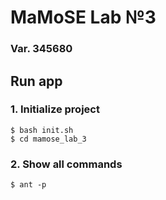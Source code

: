 # MaMoSE Lab №3
### Var. 345680

## Run app
### 1. Initialize project
```
$ bash init.sh
$ cd mamose_lab_3
```
### 2. Show all commands
```
$ ant -p
```
